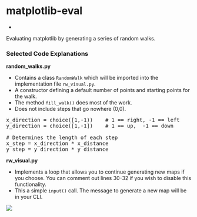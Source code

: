 # matplotlib-eval
-
Evaluating matplotlib by generating a series of random walks.

### Selected Code Explanations

**random_walks.py**

* Contains a class `RandomWalk` which will be imported into the implementation file `rw_visual.py`.
* A constructor defining a default number of points and starting points for the walk.
* The method `fill_walk()` does most of the work.
* Does not include steps that go nowhere (0,0).

<pre>
x_direction = choice([1,-1))    # 1 == right, -1 == left
y_direction = choice([1,-1])    # 1 == up,  -1 == down

# Determines the length of each step
x_step = x_direction * x_distance
y_step = y_direction * y_distance
</pre> 

**rw_visual.py**

* Implements a loop that allows you to continue generating new maps if you choose. You can comment out lines 30-32 if you wish to disable this functionality.
* This a simple `input()` call. The message to generate a new map will be in your CLI.

![](https://assets.codepen.io/2154393/random_walk_example_001.png)
